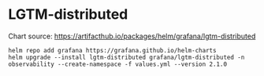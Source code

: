 # LGTM-distributed

Chart source: https://artifacthub.io/packages/helm/grafana/lgtm-distributed

```
helm repo add grafana https://grafana.github.io/helm-charts
helm upgrade --install lgtm-distributed grafana/lgtm-distributed -n observability --create-namespace -f values.yml --version 2.1.0
```